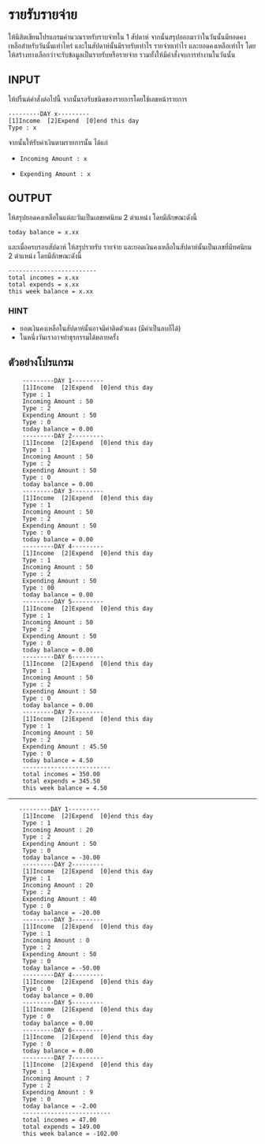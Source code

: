 # รายรับรายจ่าย
ให้นิสิตเขียนโปรแกรมคำนวณรายรับราบจ่ายใน 1 สัปดาห์  จากนั้นสรุปออกมาว่าในวันนั้นมียอดคงเหลือสำหรับวันนั้นเท่าไหร่ และในสัปดาห์นั้นมีรายรับเท่าไร รายจ่ายเท่าไร และยอดคงเหลือเท่าไร โดยให้สร้างทางเลือกว่าจะรับข้อมูลเป็นรายรับหรือรายจ่าย รวมทั้งให้มีคำสั่งจบการทำงานในวันนั้น

## INPUT
ให้ปริ้นต์คำสั่งต่อไปนี้ จากนั้นรอรับชนิดของรายการโดยใช้เลขหน้ารายการ  

    ---------DAY x---------
    [1]Income  [2]Expend  [0]end this day
    Type : x
จากนั้นให้รับค่าเงินตามรายการนั้น ได้แก่  

-     Incoming Amount : x
-     Expending Amount : x

## OUTPUT
ให้สรุปยอดคงเหลือในแต่ละวันเป็นเลขทศนิยม 2 ตำแหน่ง โดยมีลักษณะดังนี้  

    today balance = x.xx
และเมื่อครบรอบสัปดาห์ ให้สรุปรายรับ รายจ่าย และยอดเงินคงเหลือในสัปดาห์นั้นเป็นเลขที่มีทศนิยม 2 ตำแหน่ง โดยมีลักษณะดังนี้

    -------------------------
    total incomes = x.xx
    total expends = x.xx
    this week balance = x.xx
### HINT
- ยอดเงินคงเหลือในสัปดาห์นั้นอาจมีค่าติดตัวแดง (มีค่าเป็นลบก็ได้)
- ในหนึ่งวันเราอาจทำธุรกรรมได้หลายครั้ง

## ตัวอย่างโปรแกรม  
        ---------DAY 1---------
        [1]Income  [2]Expend  [0]end this day
        Type : 1
        Incoming Amount : 50
        Type : 2
        Expending Amount : 50
        Type : 0
        today balance = 0.00
        ---------DAY 2---------
        [1]Income  [2]Expend  [0]end this day
        Type : 1
        Incoming Amount : 50
        Type : 2
        Expending Amount : 50
        Type : 0
        today balance = 0.00
        ---------DAY 3---------
        [1]Income  [2]Expend  [0]end this day
        Type : 1
        Incoming Amount : 50
        Type : 2
        Expending Amount : 50
        Type : 0
        today balance = 0.00
        ---------DAY 4---------
        [1]Income  [2]Expend  [0]end this day
        Type : 1
        Incoming Amount : 50
        Type : 2
        Expending Amount : 50
        Type : 00
        today balance = 0.00
        ---------DAY 5---------
        [1]Income  [2]Expend  [0]end this day
        Type : 1
        Incoming Amount : 50
        Type : 2
        Expending Amount : 50
        Type : 0
        today balance = 0.00
        ---------DAY 6---------
        [1]Income  [2]Expend  [0]end this day
        Type : 1
        Incoming Amount : 50
        Type : 2
        Expending Amount : 50
        Type : 0
        today balance = 0.00
        ---------DAY 7---------
        [1]Income  [2]Expend  [0]end this day
        Type : 1
        Incoming Amount : 50
        Type : 2
        Expending Amount : 45.50
        Type : 0
        today balance = 4.50
        -------------------------
        total incomes = 350.00
        total expends = 345.50
        this week balance = 4.50

----
        
       ---------DAY 1---------
        [1]Income  [2]Expend  [0]end this day
        Type : 1
        Incoming Amount : 20
        Type : 2
        Expending Amount : 50
        Type : 0
        today balance = -30.00
        ---------DAY 2---------
        [1]Income  [2]Expend  [0]end this day
        Type : 1
        Incoming Amount : 20
        Type : 2
        Expending Amount : 40
        Type : 0
        today balance = -20.00
        ---------DAY 3---------
        [1]Income  [2]Expend  [0]end this day
        Type : 1
        Incoming Amount : 0
        Type : 2
        Expending Amount : 50
        Type : 0
        today balance = -50.00
        ---------DAY 4---------
        [1]Income  [2]Expend  [0]end this day
        Type : 0
        today balance = 0.00
        ---------DAY 5---------
        [1]Income  [2]Expend  [0]end this day
        Type : 0
        today balance = 0.00
        ---------DAY 6---------
        [1]Income  [2]Expend  [0]end this day
        Type : 0
        today balance = 0.00
        ---------DAY 7---------
        [1]Income  [2]Expend  [0]end this day
        Type : 1
        Incoming Amount : 7
        Type : 2
        Expending Amount : 9
        Type : 0
        today balance = -2.00
        -------------------------
        total incomes = 47.00
        total expends = 149.00
        this week balance = -102.00
